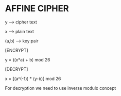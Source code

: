 # AFFINE CIPHER

y --> cipher text

x --> plain text

(a,b) --> key pair

[ENCRYPT]

y = ((x*a) + b) mod 26 

[DECRYPT]

x = [(a^(-1)) * (y-b)] mod 26

For decryption we need to use inverse modulo concept
